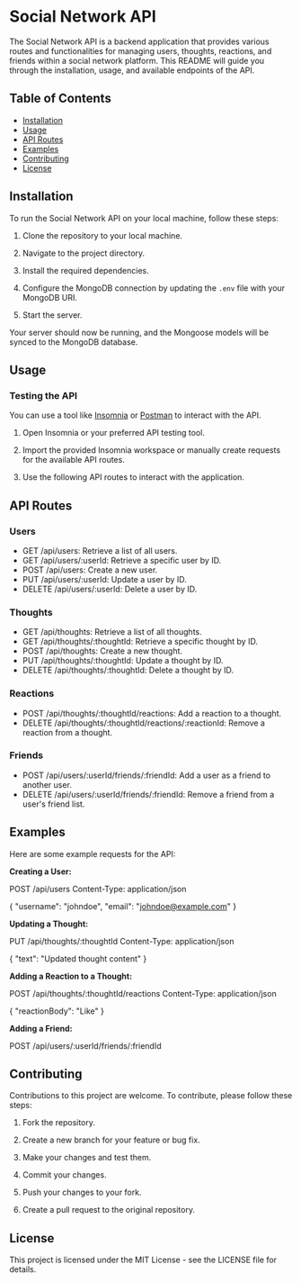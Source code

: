 # Social Network API

The Social Network API is a backend application that provides various routes and functionalities for managing users, thoughts, reactions, and friends within a social network platform. This README will guide you through the installation, usage, and available endpoints of the API.

## Table of Contents

- [Installation](#installation)
- [Usage](#usage)
- [API Routes](#api-routes)
- [Examples](#examples)
- [Contributing](#contributing)
- [License](#license)

## Installation

To run the Social Network API on your local machine, follow these steps:

1. Clone the repository to your local machine.

2. Navigate to the project directory.

3. Install the required dependencies.

4. Configure the MongoDB connection by updating the `.env` file with your MongoDB URI.

5. Start the server.

Your server should now be running, and the Mongoose models will be synced to the MongoDB database.

## Usage

### Testing the API

You can use a tool like [Insomnia](https://insomnia.rest/) or [Postman](https://www.postman.com/) to interact with the API. 

1. Open Insomnia or your preferred API testing tool.

2. Import the provided Insomnia workspace or manually create requests for the available API routes.

3. Use the following API routes to interact with the application.

## API Routes

### Users

- GET /api/users: Retrieve a list of all users.
- GET /api/users/:userId: Retrieve a specific user by ID.
- POST /api/users: Create a new user.
- PUT /api/users/:userId: Update a user by ID.
- DELETE /api/users/:userId: Delete a user by ID.

### Thoughts

- GET /api/thoughts: Retrieve a list of all thoughts.
- GET /api/thoughts/:thoughtId: Retrieve a specific thought by ID.
- POST /api/thoughts: Create a new thought.
- PUT /api/thoughts/:thoughtId: Update a thought by ID.
- DELETE /api/thoughts/:thoughtId: Delete a thought by ID.

### Reactions

- POST /api/thoughts/:thoughtId/reactions: Add a reaction to a thought.
- DELETE /api/thoughts/:thoughtId/reactions/:reactionId: Remove a reaction from a thought.

### Friends

- POST /api/users/:userId/friends/:friendId: Add a user as a friend to another user.
- DELETE /api/users/:userId/friends/:friendId: Remove a friend from a user's friend list.

## Examples

Here are some example requests for the API:

**Creating a User:**

POST /api/users
Content-Type: application/json

{
  "username": "johndoe",
  "email": "johndoe@example.com"
}

**Updating a Thought:**

PUT /api/thoughts/:thoughtId
Content-Type: application/json

{
  "text": "Updated thought content"
}

**Adding a Reaction to a Thought:**

POST /api/thoughts/:thoughtId/reactions
Content-Type: application/json

{
  "reactionBody": "Like"
}

**Adding a Friend:**

POST /api/users/:userId/friends/:friendId

## Contributing

Contributions to this project are welcome. To contribute, please follow these steps:

1. Fork the repository.

2. Create a new branch for your feature or bug fix.

3. Make your changes and test them.

4. Commit your changes.

5. Push your changes to your fork.

6. Create a pull request to the original repository.

## License

This project is licensed under the MIT License - see the LICENSE file for details.
